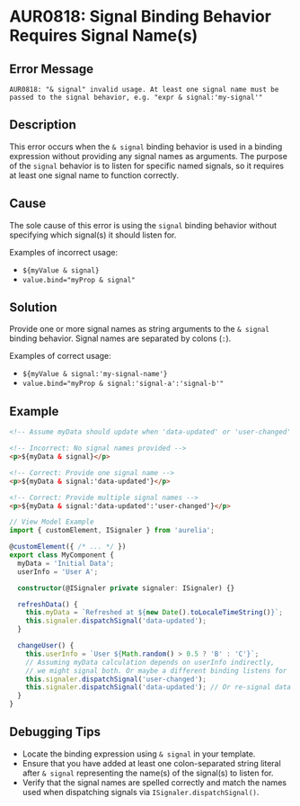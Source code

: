 # AUR0818: Signal Binding Behavior Requires Signal Name(s)

## Error Message

`AUR0818: "& signal" invalid usage. At least one signal name must be passed to the signal behavior, e.g. "expr & signal:'my-signal'"`

## Description

This error occurs when the `& signal` binding behavior is used in a binding expression without providing any signal names as arguments. The purpose of the `signal` behavior is to listen for specific named signals, so it requires at least one signal name to function correctly.

## Cause

The sole cause of this error is using the `signal` binding behavior without specifying which signal(s) it should listen for.

Examples of incorrect usage:

*   `${myValue & signal}`
*   `value.bind="myProp & signal"`

## Solution

Provide one or more signal names as string arguments to the `& signal` binding behavior. Signal names are separated by colons (`:`).

Examples of correct usage:

*   `${myValue & signal:'my-signal-name'}`
*   `value.bind="myProp & signal:'signal-a':'signal-b'"`

## Example

```html
<!-- Assume myData should update when 'data-updated' or 'user-changed' signals occur -->

<!-- Incorrect: No signal names provided -->
<p>${myData & signal}</p>

<!-- Correct: Provide one signal name -->
<p>${myData & signal:'data-updated'}</p>

<!-- Correct: Provide multiple signal names -->
<p>${myData & signal:'data-updated':'user-changed'}</p>
```

```typescript
// View Model Example
import { customElement, ISignaler } from 'aurelia';

@customElement({ /* ... */ })
export class MyComponent {
  myData = 'Initial Data';
  userInfo = 'User A';

  constructor(@ISignaler private signaler: ISignaler) {}

  refreshData() {
    this.myData = `Refreshed at ${new Date().toLocaleTimeString()}`;
    this.signaler.dispatchSignal('data-updated');
  }

  changeUser() {
    this.userInfo = `User ${Math.random() > 0.5 ? 'B' : 'C'}`;
    // Assuming myData calculation depends on userInfo indirectly,
    // we might signal both. Or maybe a different binding listens for 'user-changed'.
    this.signaler.dispatchSignal('user-changed');
    this.signaler.dispatchSignal('data-updated'); // Or re-signal data if it depends on user
  }
}
```

## Debugging Tips

*   Locate the binding expression using `& signal` in your template.
*   Ensure that you have added at least one colon-separated string literal after `& signal` representing the name(s) of the signal(s) to listen for.
*   Verify that the signal names are spelled correctly and match the names used when dispatching signals via `ISignaler.dispatchSignal()`.
